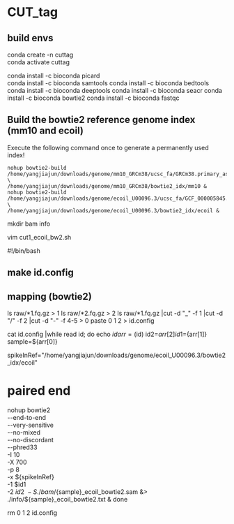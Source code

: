 # CUT_tag

## build envs  
  conda create -n cuttag  
  conda activate cuttag  

  conda install -c bioconda picard  
  conda install -c bioconda samtools
  conda install -c bioconda bedtools
  conda install -c bioconda deeptools
  conda install -c bioconda seacr
  conda install -c bioconda bowtie2
  conda install -c bioconda fastqc

## Build the bowtie2 reference genome index (mm10 and ecoil)  

Execute the following command once to generate a permanently used index!  

    nohup bowtie2-build /home/yangjiajun/downloads/genome/mm10_GRCm38/ucsc_fa/GRCm38.primary_assembly.genome.fa \
    /home/yangjiajun/downloads/genome/mm10_GRCm38/bowtie2_idx/mm10 &  
    nohup bowtie2-build /home/yangjiajun/downloads/genome/ecoil_U00096.3/ucsc_fa/GCF_000005845.2_ASM584v2_genomic.fa \
    /home/yangjiajun/downloads/genome/ecoil_U00096.3/bowtie2_idx/ecoil &

mkdir bam info

vim cut1_ecoil_bw2.sh

#!/bin/bash
## make id.config ##
## mapping (bowtie2) ##

ls raw/*1.fq.gz > 1
ls raw/*2.fq.gz > 2
ls raw/*1.fq.gz |cut -d "_" -f 1 |cut -d "/" -f 2 |cut -d "-" -f 4-5 > 0
paste 0 1 2 > id.config

cat id.config |while read id; 
do echo $id
arr=($id)
id2=${arr[2]}
id1=${arr[1]}
sample=${arr[0]}

spikeInRef="/home/yangjiajun/downloads/genome/ecoil_U00096.3/bowtie2_idx/ecoil"

# paired end
nohup bowtie2 \
--end-to-end \
--very-sensitive \
--no-mixed \
--no-discordant \
--phred33 \
-I 10 \
-X 700 \
-p 8 \
-x ${spikeInRef} \
-1 $id1 \
-2 $id2 \
-S ./bam/${sample}_ecoil_bowtie2.sam &> ./info/${sample}_ecoil_bowtie2.txt &
done

rm 0 1 2 id.config








